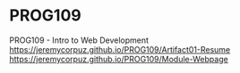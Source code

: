 # PROG109
PROG109 - Intro to Web Development
https://jeremycorpuz.github.io/PROG109/Artifact01-Resume
https://jeremycorpuz.github.io/PROG109/Module-Webpage
